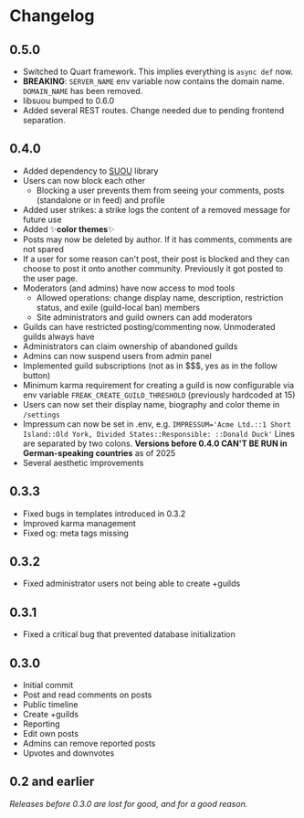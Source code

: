 # Changelog

## 0.5.0

- Switched to Quart framework. This implies everything is `async def` now.
- **BREAKING**: `SERVER_NAME` env variable now contains the domain name. `DOMAIN_NAME` has been removed.
- libsuou bumped to 0.6.0
- Added several REST routes. Change needed due to pending frontend separation.

## 0.4.0

- Added dependency to [SUOU](https://github.com/sakuragasaki46/suou) library
- Users can now block each other
    + Blocking a user prevents them from seeing your comments, posts (standalone or in feed) and profile
- Added user strikes: a strike logs the content of a removed message for future use
- Added ✨**color themes**✨
- Posts may now be deleted by author. If it has comments, comments are not spared
- If a user for some reason can't post, their post is blocked and they can choose to post it onto another community. Previously it got posted to the user page.
- Moderators (and admins) have now access to mod tools
    + Allowed operations: change display name, description, restriction status, and exile (guild-local ban) members
    + Site administrators and guild owners can add moderators
- Guilds can have restricted posting/commenting now. Unmoderated guilds always have
- Administrators can claim ownership of abandoned guilds
- Admins can now suspend users from admin panel
- Implemented guild subscriptions (not as in $$$, yes as in the follow button)
- Minimum karma requirement for creating a guild is now configurable via env variable `FREAK_CREATE_GUILD_THRESHOLD` (previously hardcoded at 15)
- Users can now set their display name, biography and color theme in `/settings`
- Impressum can now be set in .env, e.g. `IMPRESSUM='Acme Ltd.::1 Short Island::Old York, Divided States::Responsible: ::Donald Duck'` Lines are separated by two colons. **Versions before 0.4.0 CAN'T BE RUN in German-speaking countries** as of 2025
- Several aesthetic improvements

## 0.3.3

- Fixed bugs in templates introduced in 0.3.2
- Improved karma management
- Fixed og: meta tags missing 

## 0.3.2

- Fixed administrator users not being able to create +guilds

## 0.3.1

- Fixed a critical bug that prevented database initialization

## 0.3.0

- Initial commit
- Post and read comments on posts
- Public timeline
- Create +guilds
- Reporting
- Edit own posts
- Admins can remove reported posts
- Upvotes and downvotes

## 0.2 and earlier

*Releases before 0.3.0 are lost for good, and for a good reason.*


